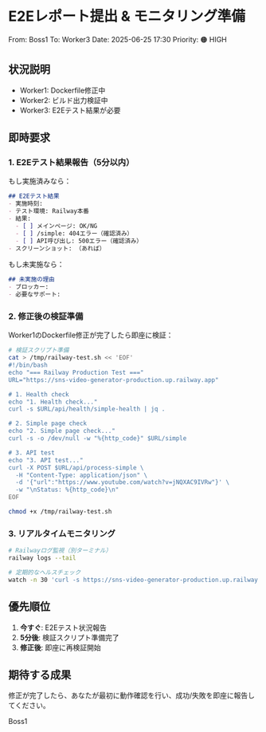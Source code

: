 # E2Eレポート提出 & モニタリング準備

From: Boss1
To: Worker3
Date: 2025-06-25 17:30
Priority: 🟠 HIGH

## 状況説明

- Worker1: Dockerfile修正中
- Worker2: ビルド出力検証中
- Worker3: E2Eテスト結果が必要

## 即時要求

### 1. E2Eテスト結果報告（5分以内）

もし実施済みなら：
```markdown
## E2Eテスト結果
- 実施時刻: 
- テスト環境: Railway本番
- 結果: 
  - [ ] メインページ: OK/NG
  - [ ] /simple: 404エラー（確認済み）
  - [ ] API呼び出し: 500エラー（確認済み）
- スクリーンショット: （あれば）
```

もし未実施なら：
```markdown
## 未実施の理由
- ブロッカー: 
- 必要なサポート: 
```

### 2. 修正後の検証準備

Worker1のDockerfile修正が完了したら即座に検証：

```bash
# 検証スクリプト準備
cat > /tmp/railway-test.sh << 'EOF'
#!/bin/bash
echo "=== Railway Production Test ==="
URL="https://sns-video-generator-production.up.railway.app"

# 1. Health check
echo "1. Health check..."
curl -s $URL/api/health/simple-health | jq .

# 2. Simple page check
echo "2. Simple page check..."
curl -s -o /dev/null -w "%{http_code}" $URL/simple

# 3. API test
echo "3. API test..."
curl -X POST $URL/api/process-simple \
  -H "Content-Type: application/json" \
  -d '{"url":"https://www.youtube.com/watch?v=jNQXAC9IVRw"}' \
  -w "\nStatus: %{http_code}\n"
EOF

chmod +x /tmp/railway-test.sh
```

### 3. リアルタイムモニタリング

```bash
# Railwayログ監視（別ターミナル）
railway logs --tail

# 定期的なヘルスチェック
watch -n 30 'curl -s https://sns-video-generator-production.up.railway.app/api/health/simple-health | jq .'
```

## 優先順位

1. **今すぐ**: E2Eテスト状況報告
2. **5分後**: 検証スクリプト準備完了
3. **修正後**: 即座に再検証開始

## 期待する成果

修正が完了したら、あなたが最初に動作確認を行い、成功/失敗を即座に報告してください。

Boss1